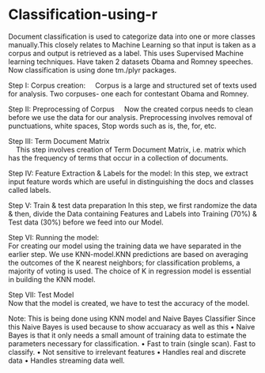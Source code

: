 # Classification-using-r
Document classification is used to categorize data into one or more classes manually.This closely relates to Machine Learning so that input is taken as a corpus and output is retrieved as a label. This uses Supervised Machine learning techniques. 
Have taken 2 datasets Obama and Romney speeches. Now classification is using done tm./plyr packages.

Step I: Corpus creation:
     Corpus is a large and structured set of texts used for analysis. 
        Two corpuses- one each for contestant Obama and Romney.
        
 Step II: Preprocessing of Corpus
      Now the created corpus needs to clean before we use the data for our analysis. Preprocessing involves removal of punctuations, white spaces, Stop words such as is, 
        the, for, etc.
        
 Step III: Term Document Matrix                                                                                 
      This step involves creation of Term Document Matrix, i.e. matrix which has the   frequency of terms that occur in a collection of documents.
 
 Step IV: Feature Extraction & Labels for the model:
        In this step, we extract input feature words which are useful in distinguishing the docs and classes called labels.
 
 Step V: Train & test data preparation
        In this step, we first randomize the data & then, divide the Data containing Features and Labels into Training (70%) & Test data (30%) before we feed into our Model.
        
 Step VI: Running the model:                                                                                        
 For creating our model using the training data we have separated in the earlier step. We use KNN-model.KNN predictions are based on averaging the outcomes of the K nearest neighbors; for classification problems, a majority of voting is used. The choice of K in regression model is essential in building the KNN model.
 
 Step VII: Test Model                                                                                                  
 Now that the model is created, we have to test the accuracy of the model.
 
 Note: This is being done using KNN model and Naive Bayes Classifier
 Since this Naive Bayes is used because to show accuaracy as well as this
• Naive Bayes is that it only needs a small amount of training data to estimate the parameters        necessary for classification.
• Fast to train (single scan). Fast to classify.
• Not sensitive to irrelevant features
• Handles real and discrete data
• Handles streaming data well.



        
       
        
